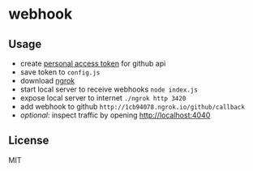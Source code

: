 
# webhook

## Usage

- create [personal access token](https://github.com/settings/tokens) for github api
- save token to `config.js`
- download [ngrok](https://ngrok.com/)
- start local server to receive webhooks `node index.js`
- expose local server to internet `./ngrok http 3420`
- add webhook to github `http://1cb94078.ngrok.io/github/callback`
- *optional*: inspect traffic by opening [http://localhost:4040](http://localhost:4040)

## License

MIT
